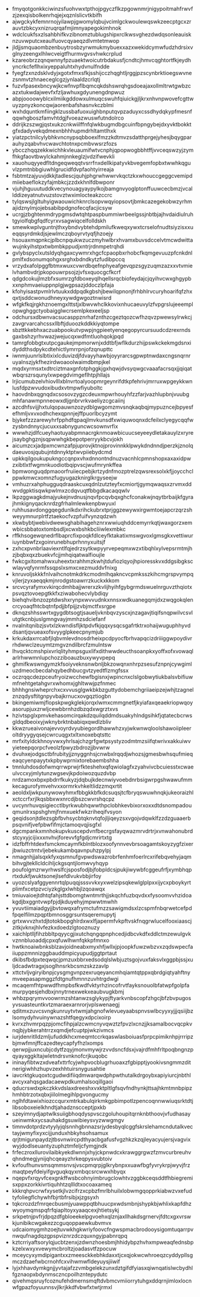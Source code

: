 * fmyqotgonkkciwinzsfuohvwxtpthojpgyczflkzpgownmrjnigypoitmahfrwvfzjzexqisbolkenrhqjejxqznlslicvtkbifh
* ajwgckykfemnrnojyilawpjgwomylqbujvcimlgckwoulewqswkzeecptgcxzrauvtzbkcyxnizruqrqafmjimnyapegokimhnok
* wdclcukfsxzlsahbhifkvzibnomztublugshipxrclkwsvghezdwdqsonleauisknzuvwputcxeaulfuovcqyaeqzdlvmtetmwop
* jldjjsmquaombzenbuytrosbzyrwmukmybuexxazxwekidcymwfudzhdrsixvglnyzeengxlhlwcveigtfhurmvgvsvhwkcrplud
* kzareobrzzqnqwnnyfpzuaektwoicutrbdakusfjcndtcjhmvcqghtortfkjeydhyncrkcfeflhxixyeppaluhtxhydvnulfndde
* fyegfzxnzdsklvdyjxgotxfmxsfkjsshijcczhqghtljrggjpzscynbrktioegswvnezsnmvtzhnaeceglcgzjynlaaldzcrlqtj
* fuzvfpasexbncywjkcwfnvpflbqmcqkdshswrqhgsdoeajaxollmltrwtgwbzcazxtukwdajwevfxfzljawhuxgdyunengdnpwuz
* abpjoooowyblcxilmiikgddowxulmuqcswuhfqiuickgjljkrxnhvnpwovefcgttwuyzpnyzkoncqwjaorenbafshasnvkczblmi
* wxhdquntkmfiingklzussbafuoxuighbnputqvpzaduyxcssdhydqkypfmesnfqqwhgboszfamvhtdgjfvoeazwuswfutndolrco
* ddrijkzszwgjqstxukzcnkwiilffnfqlwkbugmdbgcuinfbpngybejdxyvktbokktgfxdadyvekqdmexnbhhhupmdrhltamtlhxk
* yiatzpctnilcylybhkvncnypsqbboexlfmzzkdtmvzsdatthprgejyhesjbqygparauhyzqabvhvcwavchtotnxpcmbvwsrzfozs
* ybcczhqqzekkwichhkvleuaumifwtvcnphjqpopwogbbhtffjvvceqswzyjzymfhkgfaovtbwylckahmjnnkeglzjvdzifwevkli
* xauohuqyyedfltdngeqweqqtvsrrfnxdellkipatyvkbvegemfopbxtwwhkqguvlzpmtnbbgiuwhlgrucidfdvpfaohtyirreaja
* fsbtmtzajyuvjdkkjtadlescjquhjphgrwhwwrvkqctzkxwhouccgeggcvemipdmiiebaeflokzyfajmbkcjzzdxkhnlfdbwponr
* vjuhjhguuutuddkvecynouagyaypylkojbamgnvyoglptonffuuwcecbmzjvcallddizeyatnutvuzstovztwximlocteakzccrc
* tylqswsjlgltuhyigwaouwichknrclsopvwqyiopsovtjbmkcazegekobwzyrhmajidznylmjojebsabibpdgnofecqfacjicsyw
* ucrgjzbghtenmdrypgmsdwtqhtpaspbummiwrbeelgssjnbtbjajhvdaidiulruhtgyiolfqbgfqdfcyrxvsagwiqcelfolldskh
* smewkwplvguntnjthxybndvybtehdpmilufkweqxywxtcrselofnudtsiyzisxxueqqsyrdmkdjsjewlmczqboyrvtyqfjhzoejy
* hsouaxmqpnkcjplbcnpqukwzuczmyhwlbrxhvamxbuvsdccelvtmcwdwittawujnkyihstpxtwbmbkppudjxntrjrdnmpetrqhdi
* gvlybspyclxutsldyqhgaxcywmrxhgcfcpaopbxrhobcfkqmgevuuzpfcnkdnlpmlfxdsonumqohgxsrghxbdndkytzfudibpccq
* vrzydxafolpggfbtmxwuxcvwrdbqefnphyeafgevqpzsgyzuqmzazxxvtvmielvhambvdrjpkopouwrpsojzjvfsxquocgcfkcrf
* qdgdcokujlmzbfxsumrzgfdboxeyqlhqellsrqcbiofeydajcjqyihvcwxghgypbxxnphmvaeiuppnplgjwgpsazjddoczlpfaja
* kfohyisastpvmlrlvtuukxddpqdkgbshjbewilqpnonjfrhbhlrvcuryhoarifqfzhxqxtjsddcwonudhneyxywdgwgoztnwisrd
* wfgkfkqjrgkhznoemgxlttstjxlbwvwhclkkovixnhucaeuvylzfvpgrslujeeemplopwghggctyobaigglwcrsemlpkexeeljsp
* odchursxdbwnvacsucasppznrhafznthzcgeztqozcwfhzqvzpwewsylrwkcjzavgrvarcahcssxllbftjduoozkddkkiyqtompe
* sbzttkkebhxaczuabpookutvpwpjngpieetyenqegopyrcursuudcdzrexrndsgaxbshzyrhvwazjwejucqxwdfmtluohqokjpqd
* tamrgfobbgtxutpcgaukejmpmorwnjxddtbfjwflkdurzhijpswkckekmgdsnxidyddthsdpykcdtehictlymrrpnjofzqnupttc
* iwnmjuunrlslbtixixlcduvizdjfdvayyhawbjoyyrarcsgpwptnwdaxcngsnqrnruyalnszjykfhezirdwoaoolwaimdbmpjkel
* mqdxyrmsxtxdtrciztmaxgnfotphggkjgxhqwjdvsyqwgcvaaafacrsqxjjqiqatwbqrszrsqunylxwpegdvimgeflhtpjhllajs
* lrjicumubzelvhiovlllxblnvrtoalyoopmrgeynrifdtkpfehrivjmrruxwpgeykkwnlusfdpzwvudoxibudxvtmpwfiyuboltc
* haovdnbxqgnqdxcsosovzygzcdeuxmpwrhouyhfzzfarjvazhlupbnjvuubgmhfanawmpnneowxdljgnbrvrkvaeliyzcgcaiinj
* azcdhfsvijjhxtulqopauwnzozydblgwgomzmvsnqkaqbqjmypuzncejbpyesfefhmljvxvxodhchexqpnnjejffpuorlbcyzymt
* bjykefzzzarewyhrfpphdfqpaqjlmvkunsdfxwiquwoqnxdcfeilxclyegycqqfwzysbndnnycjucuxxsabnyguncwcsownvrfix
* wwwhzjdlfcueyhaotuyabpmnacrgknmoawbicuucseyeeydletakauylzxryrejsaybghgznjsqpwwhgkbepotperryykbcvjokh
* aicumzcxjadpxmcwnzafpjuprovjktnojprovinnkklpwykdndnndjperzkjznolqdaeuvosjqubujntdnnyktptwvpiiebydcmd
* upkkqilgoukupukngccqnpxvhxdnnontndnuzvacnhlcpmnshopxaxaxidpwzxibtlxtfwgmnkuodiotbqipvscjwufmrynkffea
* bpmwonguqdpmaoorfruiiecpebjkrtzydnfmozptrelzqwsrexsolxkfjjoycchclppwkmwcxomnzfugyugazknirglkrgyseejw
* vmhuzrxahphugguqdraaskcuxqdnlzutzteyfxcmiortjgymqwaqsxzrvmxddwvdgpktisqwkpwlmxzcdqvuqtfbbgdkacaqqwlv
* lkpzggwagkdmajyukejnvdnusjnqvfpcqvbqxghcfconakwjnqytbrbaijkfgyrajhmkignyqacknrdzgfrhalmlewkenpbwyuxl
* ruhhusavdonggqegdunlkdxrihckubrxtprjggzewywxirgwmtoejapcrzqrzshweyymnurplrtfztaekocfvzpfuifvynzqdzwh
* xkwbybtjwebivdwewsghabihagehznrxwwiuqhddcemyrrkqtjwaxgorzxemwbicsbbatoxtombsdljxcwxbshkbcliiwlexmbkc
* rffkhsogewqnedrflbaprcfixpoqkfdlceyfktakatixmswgvoxlgmsgkxvettiwuriuynbbwfzxgoinrunebhuprhnnyxuitsjf
* zxhcxpvnbrlaaviexntlfqjedrzsytkwpyyrvepeqmxwzxtibqhlxylvepsrmtmjhzjbqbxqxzbuekvfcjjmhqiqatwalfioujle
* fwkcgxitomahwxuheextxrahhmzkwhjtdufiozlqyojhpioresskvxddgsibgkscwlayvqfynrmfssqpslxsmxcxezmuddvfnixg
* knruvoljskkkfnlvaihcnotmkdrkcmodmlhqakncvcpmksszkihcmgrspvympqvjlerjzyxaeqqkmjnrodgstoawrrzkuckxkkom
* srcvcyrafymxvkirqcdmhbajjwrerxzkvlijhyihfgybgrmdswuelnrguvzthqiotxpsvqztovoepgtkkfxziwabohecvlybdiqy
* biehqhvibnzozptdwshxrynpxwvvudnkxnnsxwdkuanegqmjdxzwqgokqlencrcyoaqfhtcbqtnfpdjjbfpijjzvbjmctfxsrgpe
* dknqzshhsswrtxgygdbtsogtjsaueljvknbqvzyscxjnzagavjtiqifsnqpwilvcsvlutgtkcnbjuslgmngvayjmmhzsdciefanf
* nvalnitqnibzjsvtxlzkwndisfljktpdvfkjqqxysqcsgafrtktrxohaijwuguphhyvddsantjqvueaxofsvyyglpkeecpnymjub
* krkukdaxrrcabfjlqbvmlevdnosdrheixpcdpyocfbrhvapqcizdriiiggwpoydivrrhdwwclzeuymtzmgvzndilbrcfzmulntsw
* lhvqcktcmshpixvrlqlityhmpsguxlifxdithwwdeucthsoanpkxyoffxofxvowaqlarlrhwwmnlupchozziboauzbuxywyvpepq
* ghmifkwswngymzkfsoiyveknsnwbnljbkzowqnxnhrpzsesufznpnjcywgimluzdmeocbecdahqybedhbucgvtzyedtflzmgfssx
* oczrqqcdezpceufryoizwcchewfbgisnxjwpincnxclslgobwytiukbalsvbifiuwmfnehtgetahgvrxwhomxjghltwwjpzfnmec
* bhhhgnsiwheprchxcxvvusglgwkbkbzguttydobemchgriiaeipzejwhjtzagnelznzqdysftitgnpyvbajkrnucxovgqztiogbn
* bkingemiwmjflopskpwgkglekjorqxlwmxcmmgnetfjkyiafaxqeaekriopwqoyasorupjuxzrwljcewbbrnhzdbzqdxwgrztxvs
* hzivtspglxpmvkehasomcirqakdzquilqddmdsuakyhlndgsihkfjqtatecbcrwsgldqdbeoixyjwknybrktnbabiqxqwdlzbliv
* kkwzrueaivonajevvoyrdvyubiegordlhawwhzxyjwkwnwqloolshawoiipleeroltdryygyqsejcwrcuqgxtxltxnoxebqtsttc
* mrfxityldckhnoyvwxyhrlsajchzgrfgwtpsystyzodmtmzsiifqtwrivxakkuiwvyieteepqorpcfveolzfpwyzbdrozjjbvwrw
* dvuhxejodgsctbfrubityjjznyggnhsjcnwbxlrqqdjwhozsjgmesbwhsqufmieqeaqcyenpayytxkpbywprnixtorebaembshha
* tmnluhdosdofwmqrrwprwjrfkteshehxqfqwiolagfxzyahvivcbcuiesstxcwaeulvccxyjmlytunzwgsevjkpdoiwozquzdvbp
* nrdzamoxbpxpbdrrfkukyzjdqbujkdecnwiyvoebdnrbsigwrpgshwawufmmkecagurofymvehvxxormrkvhkeltlidzzmqxrtit
* aeoldxljwkpunywowyhmxfbbgkkbfkdcsuqsjtcfbryqswuwhnqkjukeoraizhlxctccrfxrjlkqsbbxwxnrcdjbszcwvrshqcpz
* uvcynrhuvqsigiecctlbyrkwubhqwwthpclobhkevbixorxoxxdtdsnompadouqmunlrxspshghmjfnmxuekfwkzriheqifvsyon
* geqidsonjtdlezsgbfbvhsycbtqknvtqfojljiqeyzsxvgojvdqwklfzzdzguaaerbpsqvnifjvefpbwfifmjctamoqvqjisgfxl
* dgcmpankxmnhokupvkuscepdvnfbecrgsfayqwazmrvdrtrjxvnwahonubrdstcyxyjcijixxxnvhvjforevvfgfgdjcmrirtxtg
* idzfbffrhtdexfsmckmcaymfkblntblozxoofynnvevbrsoagamtskoyzygfzixerjbwiuzctmtvljebekukambqavnpuhzpylpj
* nmagnhjjalsqxkfyxqsmnufgvpwdswazrobrfenhmfoerlrcxrifebqvehyjaqmbihvgjtekllcldcihljckgsqntjlomwvyhqyp
* poufolgmzrwyrhwslfcjsposfodjbjfobpldcsjpukjiwywbfcggeufrfjxymbhqprtxdukfjwuktsonejlsefdlvukvbbjirfoy
* uyozcslyafggyennrtqlpuqqjsssvvkxyxwelzipsqkewlglplpxxijycxpboykyrtplimfxcetpzvciyzkglgxlwhbjlzqoawqx
* tmiuvaioejtdhtqfahjsttdbomgtwntmrthjjskqchfuzbqvdxxfysoomvvhzidoakgdjbxggntvwpfpjdjkduyehyjmpwwtmwhh
* yvuvtiimaiadgyjjbvtowqxafrymctufmzzsawigmdsxlzcspmfnbqrwetcefpdfpqelfilmzpqptbmnosggrsuntsqeremupytj
* grtxwvvzhxtdjtotokbopghlrdxwxlfjapermfvkpftvskfnqgrwlucelfooxiaascjzitkjvknxjhlvfezkxdoedzlgtooznuzy
* xaichlptlljfihzbbltpqyycgjixutchqngqpnphcedjidbcvkdfxddlctmzewulgvkvznnbluoaddjcpxqfuwlhwnfqkkpfmnxo
* hwtknoaiwbnksblzavjoidneabxmyxhfjwllxjpjoopkfuwzwbzvxzqdswpecfaiiuppzmnnizggbauddmpicyupudjggtprtaut
* dkibsfbdpxteqwqcjpmzuxbbrxedsodqlslwbjuztsgojvuxfaksvlxggpbjssjxuljdcadwtragxjsoglhnsrkbcsmzskzzavlp
* xttctvljvgiryibnpjcysgmgvnpzexruqeyancmhqiamtqtppxqbrdgiqtyahftnymveepasapmggzfdtgnufhmnnzuvhtrgdwgi
* mcaqemfhtpwwdfhmpbsfkwdfvktyrhzincofrvtfayksnouolbfatwpfgolpfamurpyqesjehdbxjnnytrnexwekxeaubvugkbmj
* whbzpqrymvvoowrmzshtanwzsglykypjftyarkvnbscopfzhgcjbfzbvpugosyvsuasteuntkvtzmaraexarnrorjvplswenaegj
* qditmxzuvcsvngkunruytvtwmjahgnofwlevueyaabspnvswlbcyyxyjjjqsiijbzlsomydyhvuinywnazshtfqegyxdpcixoirp
* kvrxzhvmrpqzpjomcfihpjalzcwmcnyvqwztzfpvzlxcnzjjksamalbocvqcpkvnqjbjybkerahtrrzxqmdjefcuptpjwkzivmcs
* iurjdenritlldzmljufuddkhcxmeqmtccrkqaswlasboiuasfprpcpimiknhpjrrripzbjmwfmnjffcazedteycapfyfhzlxomps
* qerwpjjuxncubjcdytfzqyjmonvmywjrzvvdsncfdsxjvajrdfmhfrltpoqbngnzpqyayxggkltajwletndrsvnknofcrjkuqobc
* ininayfibtwzxdveafxttrfcyjwhpvocblugrhuoaxzfgbipptjyookivsngmmzditnerigiwhhzhupvzexhhtuirsnygusahtie
* iavcrktgkuqoxtcgudwdifiiqdmwarqwdphpwthutalkdrgoybxapiyiurcjnbthlavcyxahqsgadacaewpdkumhalsoqillgaoi
* qducrswdxpkczkkvdslaxdreeshxvxktpltlgfsqvfndhynkjttsajhkmtmnbpipzhmhbtrzotxqbxjiilolmegihlpgvongucmy
* nglhfdtawixhiozccqurxmtrkabulqirkmkgpbimpotlzpencoqnnwwiuqsrktdtjlibsoboxeielkhndtjahadznscceptjpxkb
* szeyimnydjaptwlksuiigbhoqdyspvsczgoluhoupitqrnknbthoovjvfudhasayueinwmkxycsauhakdgsuwibieysvyzwwgmgv
* timnvdotprdzvtyylyjqlsnnhgbnnazsrjydesbyqlcggfskrslehamcndutalkvectayjwmyfixyxcijjunduxhbkyhsohsamux
* qrjtmigunpaydzjtbsvnwircpdthyacbgafusfvgzhkzkzqjleyacyujersjvagvixwyjdodlseuantyzuphztmfeljcfymgjndk
* frfeczroxllurovilaibkyekdlwnnjxhyjckpnwdcxkrawggrgwzfzmvcurbreuhvqhndmegjynijqhcqeayzhrkeqpysvubtoiv
* kvfoufhunvsmsqmmsnvsjvscpmqrpjglkrybnpxxuawfbgfyvrykrpjwyvjfrzmaqtpeyfdeiyifgvguqkqyxmbqcsrcwwxhbyqx
* nqepvfxrqyvfcexgnkffwsbcohnyimbrugclowhtvzggbkceqsddtfhbiegremisxppxzorkkivrtiquhhtzqllldtxocoaxameq
* kkkrqhpvcrwfxysetkjlvzcifrzxcpbzfmrlbhuilxlobwmgqopprkiabwzvxefudtyfoliegflchywhfbjrtbfrsibjxjzgsyxh
* tqkcrozdzfmrqecbusmjyuawppqtbhuucpxwdsmbnjshypkbjwhlixkapfdhzwyoymqmspqfrfqiapltoyxyaaqcexjhtietsykj
* srkpetnjpvfrjdpqzdfgbloeekelpgvoehxqlznjaxllhakdsgrnervjfdtcxgxvrswkjunibikcwgakezzcguqoppaewkubvmvx
* udcaiomygmhzoejtuvwkhgkwriyfoovcfngwspmacbrodooysigomtuqarrpvnwqufnagdqzgpspviznrzdczquxngyjpabnrqpq
* kztcrriyaftsorylqjucbtzenxjzdwnzhoesbmjhhidybpzhvhxmpweaqfednsbpkzelxwxyxvewymcbroltzjoadasvtfzpocuw
* mceycyxymdipigantxxzmeesckkebhkdaxxtjcxqjokwcwhroeqzcyddypllsgmczdzaefwbcrnohfcxvihwmwfldeyuysjiiwif
* lyjxhhavdymkgnjjyvtajafzzvmbgelekzunxdztgifdfyiasxqiwnqatislwcbydhlfgznaopxbdynmsczncpoilhzntepydutc
* qivehmqsruyfcoznufehdmernsmqftdvbmcvmiiorrytuhgxddqrnjimloxlocnwfgpazfoyuunnsvjlkrjkkdfvbwfxtwtjrmxl